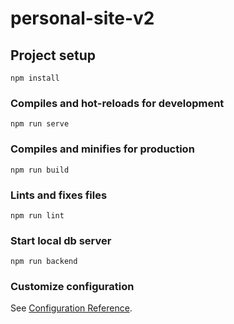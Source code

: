 # personal-site-v2

## Project setup
```
npm install
```

### Compiles and hot-reloads for development
```
npm run serve
```

### Compiles and minifies for production
```
npm run build
```

### Lints and fixes files
```
npm run lint
```

### Start local db server
```
npm run backend
```

### Customize configuration
See [Configuration Reference](https://cli.vuejs.org/config/).
